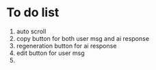 # To do list
1. auto scroll
2. copy button for both user msg and ai response
3. regeneration button for ai response
4. edit button for user msg
5. 